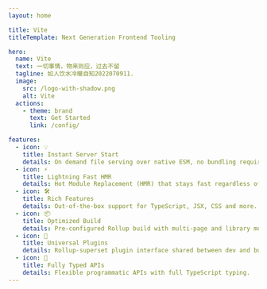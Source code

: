 ```yaml
---
layout: home

title: Vite
titleTemplate: Next Generation Frontend Tooling

hero:
  name: Vite
  text: 一切事情，物来则应，过去不留
  tagline: 如人饮水冷暖自知2022070911.
  image:
    src: /logo-with-shadow.png
    alt: Vite
  actions:
    - theme: brand
      text: Get Started
      link: /config/

features:
  - icon: 💡
    title: Instant Server Start
    details: On demand file serving over native ESM, no bundling required!
  - icon: ⚡️
    title: Lightning Fast HMR
    details: Hot Module Replacement (HMR) that stays fast regardless of app size.
  - icon: 🛠️
    title: Rich Features
    details: Out-of-the-box support for TypeScript, JSX, CSS and more.
  - icon: 📦
    title: Optimized Build
    details: Pre-configured Rollup build with multi-page and library mode support.
  - icon: 🔩
    title: Universal Plugins
    details: Rollup-superset plugin interface shared between dev and build.
  - icon: 🔑
    title: Fully Typed APIs
    details: Flexible programmatic APIs with full TypeScript typing.
---
```

